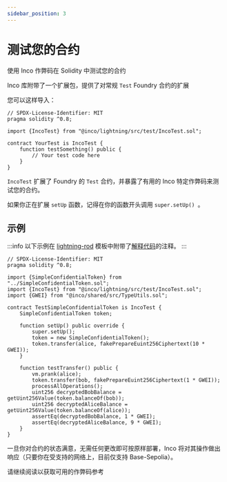 ```yaml
---
sidebar_position: 3
---
```

# 测试您的合约
使用 Inco 作弊码在 Solidity 中测试您的合约

Inco 库附带了一个扩展包，提供了对常规 `Test` Foundry 合约的扩展

您可以这样导入：

```solidity
// SPDX-License-Identifier: MIT
pragma solidity ^0.8;

import {IncoTest} from "@inco/lightning/src/test/IncoTest.sol";

contract YourTest is IncoTest {
    function testSomething() public {
        // Your test code here
    }
}
```

`IncoTest` 扩展了 Foundry 的 `Test` 合约，并暴露了有用的 Inco 特定作弊码来测试您的合约。

如果你正在扩展 `setUp` 函数，记得在你的函数开头调用 `super.setUp() `。

## 示例
:::info
以下示例在 [lightning-rod](https://github.com/Inco-fhevm/lightning-rod) 模板中附带了[解释代码](https://github.com/Inco-fhevm/lightning-rod/blob/main/contracts/src/test/TestSimpleConfidentialToken.t.sol)的注释。
:::
```solidity
// SPDX-License-Identifier: MIT
pragma solidity ^0.8;

import {SimpleConfidentialToken} from "../SimpleConfidentialToken.sol";
import {IncoTest} from "@inco/lightning/src/test/IncoTest.sol";
import {GWEI} from "@inco/shared/src/TypeUtils.sol";

contract TestSimpleConfidentialToken is IncoTest {
    SimpleConfidentialToken token;

    function setUp() public override {
        super.setUp();
        token = new SimpleConfidentialToken();
        token.transfer(alice, fakePrepareEuint256Ciphertext(10 * GWEI));
    }

    function testTransfer() public {
        vm.prank(alice);
        token.transfer(bob, fakePrepareEuint256Ciphertext(1 * GWEI));
        processAllOperations();
        uint256 decryptedBobBalance = getUint256Value(token.balanceOf(bob));
        uint256 decryptedAliceBalance = getUint256Value(token.balanceOf(alice));
        assertEq(decryptedBobBalance, 1 * GWEI);
        assertEq(decryptedAliceBalance, 9 * GWEI);
    }
}
```
一旦你对合约的状态满意，无需任何更改即可按原样部署，Inco 将对其操作做出响应（只要你在受支持的网络上，目前仅支持 Base-Sepolia）。

请继续阅读以获取可用的作弊码参考